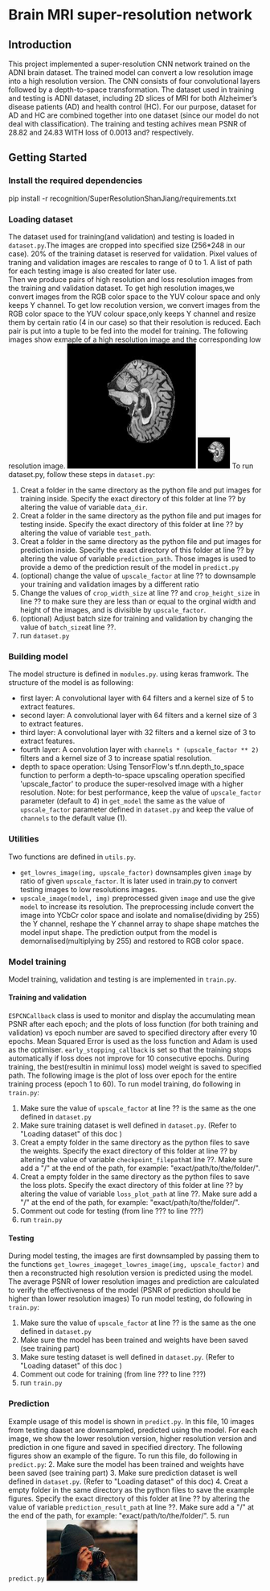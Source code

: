 # Brain MRI super-resolution network 
## Introduction
This project implemented a super-resolution CNN network trained on the ADNI brain dataset. The trained model can convert a low resolution image into a high resolution version. The CNN consists of four convolutional layers followed by a depth-to-space transformation. The dataset used in training and testing is ADNI dataset, including 2D slices of MRI for both Alzheimer’s disease patients (AD) and health control (HC). For our purpose, dataset for AD and HC are combined together into one dataset (since our model do not deal with classification). The training and testing achives mean PSNR of 28.82 and 24.83 WITH loss of 0.0013 and? respectively.
## Getting Started
### Install the required dependencies
pip install -r  recognition/SuperResolutionShanJiang/requirements.txt   
### Loading dataset
The dataset used for training(and validation) and testing is loaded in `dataset.py`.The images are cropped into specified size (256*248 in our case). 20% of the training dataset is reserved for validation. Pixel values of traning and validation images are rescales to range of 0 to 1. A list of path for each testing image is also created for later use.        
Then we produce pairs of  high resolution and loss resolution images from the training and validation dataset. To get high resolution images,we convert images from the RGB color space to the YUV colour space and only keeps Y channel. To get low recolution version, we convert images from the RGB color space to the YUV colour space,only keeps Y channel and resize them by certain ratio (4 in our case) so that their resolution is reduced. Each pair is put into a tuple to be fed into the model for training. The following images show exmaple of a high resolution image and the corresponding low resolution image. 
![A high resolution MRI image](readme_images/high_res_train.png)
![A low resolution MRI image](readme_images/low_res_train.png)
To run dataset.py, follow these steps in `dataset.py`:
1. Creat a folder in the same directory as the python file and put images for training inside. Specify the exact directory of this folder at line ?? by altering the value of variable `data_dir`.
2. Creat a folder in the same directory as the python file and put images for testing inside. Specify the exact directory of this folder at line ?? by altering the value of variable `test_path`.
3. Creat a folder in the same directory as the python file and put images for prediction inside. Specify the exact directory of this folder at line ?? by altering the value of variable `prediction_path`. Those images is used to provide a demo of the prediction result of the model in `predict.py`
4. (optional) change the value of `upscale_factor` at line ?? to downsample your training and validation images by a different ratio
5. Change the values of `crop_width_size` at line ?? and `crop_height_size` in line ?? to make sure they are less than or equal to the orginal width and height of the images, and is divisible by `upscale_factor`.
6. (optional) Adjust batch size for training and validation by changing the value of `batch_size`at line ??.
7. run `dataset.py`
### Building model
The model structure is defined in `modules.py`. using keras framwork. The structure of the model is as following:
- first layer: A convolutional layer with 64 filters and a kernel size of 5 to extract features.
- second layer: A convolutional layer with 64 filters and a kernel size of 3 to extract features.
- third layer: A convolutional layer with 32 filters and a kernel size of 3 to extract features.
- fourth layer: A convolution layer with `channels * (upscale_factor ** 2)` filters and a kernel size of 3 to increase spatial resolution.
- depth to space operation: Using TensorFlow's tf.nn.depth_to_space function to perform a depth-to-space upscaling operation specified 'upscale_factor' to produce the super-resolved image with a higher resolution.
Note: for best performance, keep the value of `upscale_factor` parameter (default to 4) in `get_model` the same as the value of `upscale_factor` parameter defined in `dataset.py` and keep the value of `channels` to the default value (1).
### Utilities
Two functions are defined in `utils.py`. 
- `get_lowres_image(img, upscale_factor)` downsamples given `image` by  ratio of given `upscale_factor`. It is later used in train.py to convert testing images to low resolutions images.
- `upscale_image(model, img)` preprocessed given `image` and use the give `model` to increase its resolution. The preprocessing include convert the image into YCbCr color space and isolate and nomalise(dividing by 255) the Y channel, reshape the Y channel array to shape shape matches the model input shape. The prediction output from the model is demornalised(multiplying by 255) and restored to RGB color space.
### Model training
Model training, validation and testing is are implemented in `train.py`.
#### Training and validation 
`ESPCNCallback` class is used to monitor and display the accumulating mean PSNR after each epoch; and the plots of loss function (for both training and validation) vs epoch number are saved to specified directory after every 10 epochs. Mean Squared Error is used as the loss function and Adam is used as the optimiser. `early_stopping_callback` is set so that the training stops automatically if loss does not improve for 10 consecutive epochs. During training, the best(resultin in minimul loss) model weight is saved to specified path. The following image is the plot of loss over epoch for the entire training process (epoch 1 to 60).
To run model training, do following in `train.py`:
1. Make sure the value of `upscale_factor` at line ?? is the same as the one defined in `dataset.py`
2. Make sure training dataset is well defined in `dataset.py`. (Refer to "Loading dataset" of this doc )
3. Creat a empty folder in the same directory as the python files to save the weights. Specify the exact directory of this folder at line ?? by altering the value of variable `checkpoint_filepath`at line ??. Make sure add a "/" at the end of the path, for example: "exact/path/to/the/folder/".
4. Creat a empty folder in the same directory as the python files to save the loss plots. Specify the exact directory of this folder at line ?? by altering the value of variable `loss_plot_path` at line ??. Make sure add a "/" at the end of the path, for example: "exact/path/to/the/folder/".
5. Comment out code for testing (from line ??? to line ???)
6. run `train.py`
#### Testing
During model testing, the images are first downsampled by passing them to the functions `get_lowres_imageget_lowres_image(img, upscale_factor)` and then a reconstructed high resolution version is predicted using the model. The average PSNR of lower resolution images and prediction are calculated to verify the effectiveness of the model (PSNR of prediction should be higher than lower resolution images)
To run model testing, do following in `train.py`:
1. Make sure the value of `upscale_factor` at line ?? is the same as the one defined in `dataset.py`
2. Make sure the model has been trained and weights have been saved (see training part)
3. Make sure testing dataset is well defined in `dataset.py`. (Refer to "Loading dataset" of this doc )
4. Comment out code for training (from line ??? to line ???)
5. run `train.py`
### Prediction
Example usage of this model is shown in `predict.py`. In this file, 10 images from testing daaset are downsampled, predicted using the model. For each image, we show the lower resolution version, higher resolution version and prediction in one figure and saved in specified directory. The following figures show an example of the figure.
To run this file, do following in `predict.py`:
2. Make sure the model has been trained and weights have been saved (see training part)
3. Make sure prediction dataset is well defined in `dataset.py`. (Refer to "Loading dataset" of this doc)
4. Creat a empty folder in the same directory as the python files to save the example figures. Specify the exact directory of this folder at line ?? by altering the value of variable `prediction_result_path` at line ??. Make sure add a "/" at the end of the path, for example: "exact/path/to/the/folder/".
5. run `predict.py` 
![example](./im.jpg)


       

     
    
